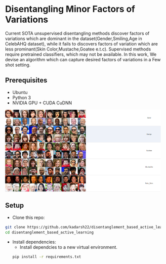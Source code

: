 # Disentangling Minor Factors of Variations

Current SOTA unsupervised disentangling methods discover factors of variations which are dominant in the dataset(Gender,Smiling,Age in CelebAHQ dataset), while it fails to discovers factors of variation which are less prominant(Skin Color,Mustache,Goatee e.t.c). Supervised methods require pretrained classifiers, which may not be available. In this work, We devise an algorithm which can capture desired factors of variations in a Few shot setting.

## Prerequisites
- Ubuntu
- Python 3
- NVIDIA GPU + CUDA CuDNN


<img src='supervised_directions.png' width=800>

## Setup

- Clone this repo:
```bash
git clone https://github.com/kadarsh22/disentanglement_based_active_learning.git
cd disentanglement_based_active_learning
```

- Install dependencies:
	- Install dependcies to a new virtual environment.
	```bash
	pip install -r requirements.txt
